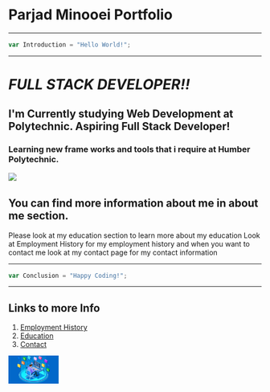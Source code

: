 # Parjad Minooei Portfolio


---
```javascript
var Introduction = "Hello World!";
```
---
# **_FULL STACK DEVELOPER!!_**
## I'm Currently studying Web Development at Polytechnic. Aspiring Full Stack Developer!

### Learning new frame works and tools that i require at Humber Polytechnic.


<img src="ParjadFinal2-19.jpg" width="250"/>


## You can find more information about me in about me section.
Please look at my education section to learn more about my education
Look at Employment History for my employment history
and when you want to contact me look at my contact page for my contact information

---
```javascript
var Conclusion = "Happy Coding!";
```
---

## Links to more Info 
1. [Employment History](employment)
2. [Education](education)
3. [Contact](contact)

<img src="FullStackLogo.jpg" width="100"/>
